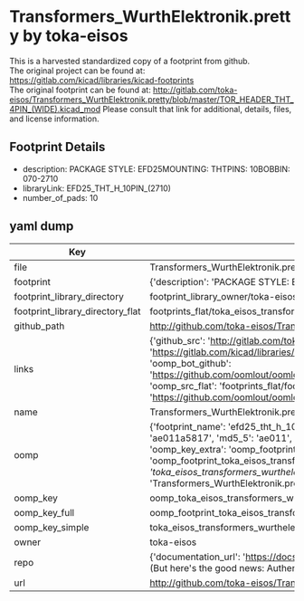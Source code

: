 # Transformers_WurthElektronik.pretty by toka-eisos  
This is a harvested standardized copy of a footprint from github.  
The original project can be found at:  
https://gitlab.com/kicad/libraries/kicad-footprints  
The original footprint can be found at:
http://gitlab.com/toka-eisos/Transformers_WurthElektronik.pretty/blob/master/TOR_HEADER_THT_4PIN_(WIDE).kicad_mod
Please consult that link for additional, details, files, and license information.  
## Footprint Details
* description: PACKAGE STYLE: EFD25MOUNTING: THTPINS: 10BOBBIN: 070-2710  
* libraryLink: EFD25_THT_H_10PIN_(2710)  
* number_of_pads: 10  
## yaml dump  
| Key | Value |  
| --- | --- |  
| file | Transformers_WurthElektronik.pretty/EFD25_THT_H_10PIN_(2710).kicad_mod |  
| footprint | {'description': 'PACKAGE STYLE: EFD25MOUNTING: THTPINS: 10BOBBIN: 070-2710', 'libraryLink': 'EFD25_THT_H_10PIN_(2710)', 'number_of_pads': 10} |  
| footprint_library_directory | footprint_library_owner/toka-eisos_Transformers_WurthElektronik.pretty |  
| footprint_library_directory_flat | footprints_flat/toka_eisos_transformers_wurthelektronik_efd25_tht_h_10pin_(2710)/working |  
| github_path | http://github.com/toka-eisos/Transformers_WurthElektronik.pretty/blob/master/EFD25_THT_H_10PIN_(2710).kicad_mod |  
| links | {'github_src': 'http://gitlab.com/toka-eisos/Transformers_WurthElektronik.pretty/blob/master/TOR_HEADER_THT_4PIN_(WIDE).kicad_mod', 'github_src_repo': 'https://gitlab.com/kicad/libraries/kicad-footprints', 'oomp_bot': 'footprints/toka_eisos_transformers_wurthelektronik_efd25_tht_h_10pin_(2710)/working', 'oomp_bot_github': 'https://github.com/oomlout/oomlout_oomp_footprint_bot/tree/main/footprints/toka_eisos_transformers_wurthelektronik_efd25_tht_h_10pin_(2710)/working', 'oomp_src_flat': 'footprints_flat/footprints_flat/toka_eisos_transformers_wurthelektronik_efd25_tht_h_10pin_(2710)/working', 'oomp_src_flat_github': 'https://github.com/oomlout/oomlout_oomp_footprint_src/tree/main/footprints_flat/toka_eisos_transformers_wurthelektronik_efd25_tht_h_10pin_(2710)/working'} |  
| name | Transformers_WurthElektronik.pretty |  
| oomp | {'footprint_name': 'efd25_tht_h_10pin_(2710)', 'library_name': 'transformers_wurthelektronik', 'md5': 'ae011a5817c20c1403f9de3e91625206', 'md5_10': 'ae011a5817', 'md5_5': 'ae011', 'md5_6': 'ae011a', 'oomp_key': 'oomp_toka_eisos_transformers_wurthelektronik_efd25_tht_h_10pin_(2710)', 'oomp_key_extra': 'oomp_footprint_toka_eisos_transformers_wurthelektronik_efd25_tht_h_10pin_(2710)', 'oomp_key_full': 'oomp_footprint_toka_eisos_transformers_wurthelektronik_efd25_tht_h_10pin_(2710)_ae011a', 'oomp_key_simple': 'toka_eisos_transformers_wurthelektronik_efd25_tht_h_10pin_(2710)', 'original_filename': 'Transformers_WurthElektronik.pretty/EFD25_THT_H_10PIN_(2710).kicad_mod', 'owner_name': 'toka_eisos'} |  
| oomp_key | oomp_toka_eisos_transformers_wurthelektronik_efd25_tht_h_10pin_(2710) |  
| oomp_key_full | oomp_footprint_toka_eisos_transformers_wurthelektronik_efd25_tht_h_10pin_(2710) |  
| oomp_key_simple | toka_eisos_transformers_wurthelektronik_efd25_tht_h_10pin_(2710) |  
| owner | toka-eisos |  
| repo | {'documentation_url': 'https://docs.github.com/rest/overview/resources-in-the-rest-api#rate-limiting', 'message': "API rate limit exceeded for 84.66.173.59. (But here's the good news: Authenticated requests get a higher rate limit. Check out the documentation for more details.)"} |  
| url | http://github.com/toka-eisos/Transformers_WurthElektronik.pretty |  

